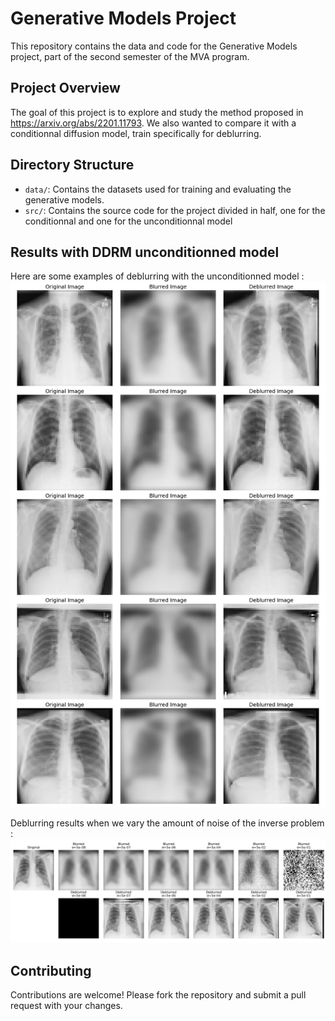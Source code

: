 # Generative Models Project

This repository contains the data and code for the Generative Models project, part of the second semester of the MVA program.

## Project Overview

The goal of this project is to explore and study the method proposed in https://arxiv.org/abs/2201.11793. 
We also wanted to compare it with a conditionnal diffusion model, train specifically for deblurring.

## Directory Structure

- `data/`: Contains the datasets used for training and evaluating the generative models.
- `src/`: Contains the source code for the project divided in half, one for the conditionnal and one for the unconditionnal model

## Results with DDRM unconditionned model
Here are some examples of deblurring with the unconditionned model : 
![alt text](https://github.com/PaulLondres/Generative_Models_Project/blob/main/figures/other_examples.png?raw=true)

Deblurring results when we vary the amount of noise of the inverse problem : 
![alt text](https://github.com/PaulLondres/Generative_Models_Project/blob/main/figures/imgs_sigs_tight.png?raw=true)

## Contributing

Contributions are welcome! Please fork the repository and submit a pull request with your changes.

